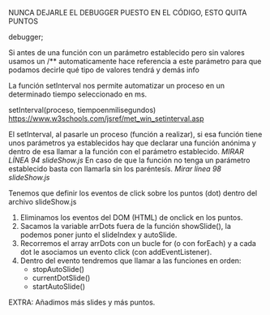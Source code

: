 NUNCA DEJARLE EL DEBUGGER PUESTO EN EL CÓDIGO, ESTO QUITA PUNTOS

debugger;

Si antes de una función con un parámetro establecido pero sin valores usamos un /** automaticamente hace referencia a este parámetro para que podamos decirle qué tipo de valores tendrá y demás info

La función setInterval nos permite automatizar un proceso en un determinado tiempo seleccionado en ms.

setInterval(proceso, tiempoenmilisegundos) https://www.w3schools.com/jsref/met_win_setinterval.asp 

El setInterval, al pasarle un proceso (función a realizar), si esa función tiene unos parámetros ya establecidos hay que declarar una función anónima y dentro de esa llamar a la función con el parámetro establecido. *MIRAR LÍNEA 94 slideShow.js*
En caso de que la función no tenga un parámetro establecido basta con llamarla sin los paréntesís. *Mirar línea 98 slideShow.js*

Tenemos que definir los eventos de click sobre los puntos (dot) dentro del archivo slideShow.js

1) Eliminamos los eventos del DOM (HTML) de onclick en los puntos.
2) Sacamos la variable arrDots fuera de la función showSlide(), la podemos poner junto el slideIndex y autoSlide.
3) Recorremos el array arrDots con un bucle for (o con forEach) y a cada dot le asociamos un evento click (con addEventListener).
4) Dentro del evento tendremos que llamar a las funciones en orden:
    - stopAutoSlide()
    - currentDotSlide()
    - startAutoSlide()


EXTRA: 
Añadimos más slides y más puntos.